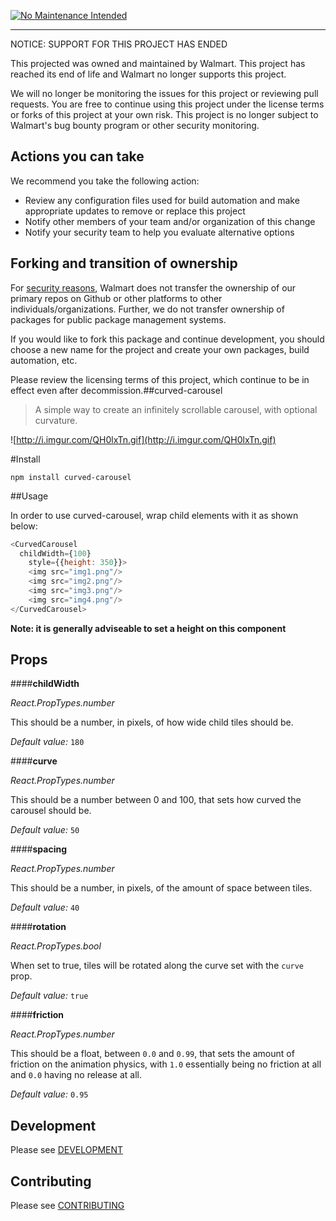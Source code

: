 [![No Maintenance Intended](http://unmaintained.tech/badge.svg)](http://unmaintained.tech/)
***
NOTICE: SUPPORT FOR THIS PROJECT HAS ENDED 

This projected was owned and maintained by Walmart. This project has reached its end of life and Walmart no longer supports this project.

We will no longer be monitoring the issues for this project or reviewing pull requests. You are free to continue using this project under the license terms or forks of this project at your own risk. This project is no longer subject to Walmart's bug bounty program or other security monitoring.


## Actions you can take

We recommend you take the following action:

  * Review any configuration files used for build automation and make appropriate updates to remove or replace this project
  * Notify other members of your team and/or organization of this change
  * Notify your security team to help you evaluate alternative options

## Forking and transition of ownership

For [security reasons](https://www.theregister.co.uk/2018/11/26/npm_repo_bitcoin_stealer/), Walmart does not transfer the ownership of our primary repos on Github or other platforms to other individuals/organizations. Further, we do not transfer ownership of packages for public package management systems.

If you would like to fork this package and continue development, you should choose a new name for the project and create your own packages, build automation, etc.

Please review the licensing terms of this project, which continue to be in effect even after decommission.##curved-carousel

> A simple way to create an infinitely scrollable carousel, with optional curvature.

![http://i.imgur.com/QH0lxTn.gif](http://i.imgur.com/QH0lxTn.gif)

#Install

`npm install curved-carousel`

##Usage

In order to use curved-carousel, wrap child elements with it as shown below:

```javascript
<CurvedCarousel
  childWidth={100}
    style={{height: 350}}>
    <img src="img1.png"/>
    <img src="img2.png"/>
    <img src="img3.png"/>
    <img src="img4.png"/>
</CurvedCarousel>

```

**Note: it is generally adviseable to set a height on this component**

## Props

####**childWidth**

*React.PropTypes.number*

This should be a number, in pixels, of how wide child tiles should be.

*Default value:* `180`

####**curve**

*React.PropTypes.number*

This should be a number between 0 and 100, that sets how curved the carousel should be.

*Default value:* `50`

####**spacing**

*React.PropTypes.number*

This should be a number, in pixels, of the amount of space between tiles.

*Default value:* `40`

####**rotation**

*React.PropTypes.bool*

When set to true, tiles will be rotated along the curve set with the `curve` prop.

*Default value:* `true`

####**friction**

*React.PropTypes.number*

This should be a float, between `0.0` and `0.99`, that sets the amount of friction on the animation physics, with `1.0` essentially being no friction at all and `0.0` having no release at all.

*Default value:* `0.95`

## Development

Please see [DEVELOPMENT](DEVELOPMENT.md)

## Contributing

Please see [CONTRIBUTING](CONTRIBUTING.md)
